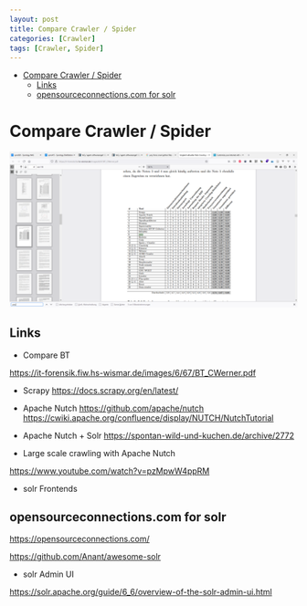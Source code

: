 ```yaml
---
layout: post
title: Compare Crawler / Spider
categories: [Crawler]
tags: [Crawler, Spider]
---
```

- [Compare Crawler / Spider](#compare-crawler--spider)
  - [Links](#links)
  - [opensourceconnections.com for solr](#opensourceconnectionscom-for-solr)

# Compare Crawler / Spider

![](../pic/2021-11-10-10-16-47-crwl-compare.png)

## Links

- Compare BT 

<https://it-forensik.fiw.hs-wismar.de/images/6/67/BT_CWerner.pdf>

- Scrapy
<https://docs.scrapy.org/en/latest/>

- Apache Nutch 
<https://github.com/apache/nutch>
<https://cwiki.apache.org/confluence/display/NUTCH/NutchTutorial>

- Apache Nutch + Solr 
<https://spontan-wild-und-kuchen.de/archive/2772>

- Large scale crawling with Apache Nutch

<https://www.youtube.com/watch?v=pzMpwW4ppRM>

- solr Frontends 

## opensourceconnections.com for solr 
<https://opensourceconnections.com/>

https://github.com/Anant/awesome-solr

- solr Admin UI 

https://solr.apache.org/guide/6_6/overview-of-the-solr-admin-ui.html